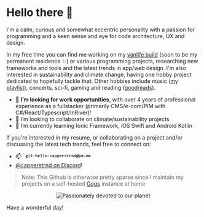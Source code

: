 # Hello there 👋

I'm a calm, curious and somewhat eccentric personality with a passion for programming and a keen sense and eye for code architecture, UX and design.

In my free time you can find me working on my [vanlife build](https://instagram.com/wheeldwell) (soon to be my permanent residence ✨) or various programming projects, researching new frameworks and tools and the latest trends in app/web design. I'm also interested in sustainability and climate change, having one hobby project dedicated to hopefully tackle that. Other hobbies include music ([my playlist](https://open.spotify.com/playlist/3UwTfkqZMLQ2Z4jJbpHwu2?si=e2b35ca587694a38)), concerts, sci-fi, gaming and reading ([goodreads](https://goodreads.com/capperstrnd)).

- 🤔 **I’m looking for work opportunities**, with over 4 years of professional experience as a fullstacker (primarily CMS/e-com/PIM with C#/React/Typescript/InRiver)!
- 👯 I’m looking to collaborate on climate/sustainability projects
- 🌱 I’m currently learning Ionic Framework, iOS Swift and Android Kotlin

If you're interested in my resume, or collaborating on a project and/or discussing the latest tech trends, feel free to connect on:
- 📫 !['robots beware - electrified postage method, ask a friend if you can't see this <3'](./assets/reachme.png)
- [@capperstrnd on Discord](https://discord.com/users/capperstrnd)!

> Note: This Github is otherwise pretty sparse since I maintain my projects on a self-hosted [Gogs](https://github.com/gogs/gogs) instance at home
<div align="center">

![Passionately devoted to our planet](./assets/earthgif.gif)

</div>

Have a wonderful day!

